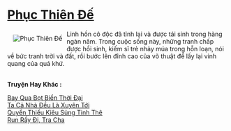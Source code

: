 <a href="https://truyentiki.com/phuc-thien-de.31896/" title="Phục Thiên Đế"><h1>Phục Thiên Đế</h1></a><div style="display:table"><img align="right" style="float: left; padding: 10px;" src="https://truyentiki.com/a/img/str/src/31896.jpg" alt="Phục Thiên Đế">Linh hồn cô độc đã tỉnh lại và được tái sinh trong hàng ngàn năm. Trong cuộc sống này, những tranh chấp được hồi sinh, kiếm sĩ trẻ nhảy múa trong hỗn loạn, nói về bức tranh trời và đất, rồi bước lên đỉnh cao của võ thuật để lấy lại vinh quang của quá khứ.</div><p><br><b>Truyện Hay Khác :</b></p><a href="https://truyentiki.com/bay-qua-bot-bien-thoi-dai.31895/" alt="Bay Qua Bọt Biển Thời Đại">Bay Qua Bọt Biển Thời Đại</a><br/><a href="https://wikitruyen.wordpress.com/2020/06/23/ta-ca-nha-deu-la-xuyen-toi/" alt="Ta Cả Nhà Đều Là Xuyên Tới">Ta Cả Nhà Đều Là Xuyên Tới</a><br/><a href="https://github.com/nownovels/truyenhay/tree/master/truyenhay/30621/README.md" alt="Quyền Thiếu Kiêu Sủng Tinh Thê">Quyền Thiếu Kiêu Sủng Tinh Thê</a><br/><a href="https://wikitruyen.wordpress.com/2020/06/23/run-ray-di-tra-cha/" alt="Run Rẩy Đi, Tra Cha">Run Rẩy Đi, Tra Cha</a><br/>